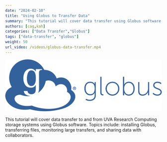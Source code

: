 ```yaml
---
date: "2024-02-10"
title: "Using Globus to Transfer Data"
summary: "This tutorial will cover data transfer using Globus software."
authors: [cag,kah]
categories: ["Data Transfer","Globus"]
tags: ["data-transfer", "globus"]
weight: 50
url_video: /videos/globus-data-transfer.mp4
---
```


![](imgs/globus.png)

This tutorial will cover data transfer to and from UVA Research Computing storage systems using Globus software. Topics include: installing Globus, transferring files, monitoring large transfers, and sharing data with collaborators.
